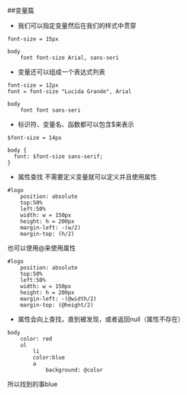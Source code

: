 ##变量篇

* 我们可以指定变量然后在我们的样式中贯穿
```stylus
font-size = 15px

body
    font font-size Arial, sans-seri
```
* 变量还可以组成一个表达式列表

```stylus
font-size = 12px
font = font-size "Lucida Grande", Arial

body
    font font sans-seri
```

* 标识符、变量名、函数都可以包含$来表示

```stylus
$font-size = 14px

body {
  font: $font-size sans-serif;
}
```

* 属性查找
不需要定义变量就可以定义并且使用属性
```stylus
#logo
    position: absolute
    top:50%
    left:50%
    width: w = 150px
    height: h = 200px
    margin-left: -(w/2)
    margin-top: (h/2)
```
也可以使用@来使用属性
```stylus
#logo
    position: absolute
    top:50%
    left:50%
    width: w = 150px
    height: h = 200px
    margin-left: -(@width/2)
    margin-top: (@height/2)
```

* 属性会向上查找，直到被发现，或者返回null（属性不存在）
```stylus
body
    color: red
    ul
        li
        color:blue
        a
            background: @color
```
所以找到的事blue
